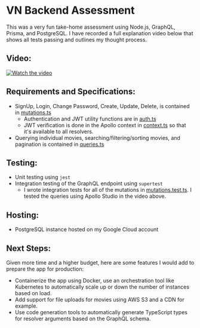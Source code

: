 # VN Backend Assessment

This was a very fun take-home assessment using Node.js, GraphQL, Prisma, and PostgreSQL. I have recorded a full explanation video below that shows all tests passing and outlines my thought process.

## Video:
[![Watch the video](https://i.imgur.com/ywhjsvF.png)](https://www.loom.com/share/b51dfd55bc6343c7acbd231048e9a8bd)

## Requirements and Specifications:
- SignUp, Login, Change Password, Create, Update, Delete, is contained in [mutations.ts](src/graphql/mutations.ts)
    - Authentication and JWT utility functions are in [auth.ts](src/auth.ts)
    - JWT verification is done in the Apollo context in [context.ts](src/context.ts) so that it's available to all resolvers.
- Querying individual movies, searching/filtering/sorting movies, and pagination is contained in [queries.ts](src/graphql/queries.ts)

## Testing:
- Unit testing using `jest`
- Integration testing of the GraphQL endpoint using `supertest` 
    - I wrote integration tests for all of the mutations in [mutations.test.ts](src/graphql/tests/mutations.test.ts). I tested the queries using Apollo Studio in the video above.

## Hosting:
- PostgreSQL instance hosted on my Google Cloud account

## Next Steps:
Given more time and a higher budget, here are some features I would add to prepare the app for production:
- Containerize the app using Docker, use an orchestration tool like Kubernetes to automatically scale up or down the number of instances based on load.
- Add support for file uploads for movies using AWS S3 and a CDN for example.
- Use code generation tools to automatically generate TypeScript types for resolver arguments based on the GraphQL schema.



